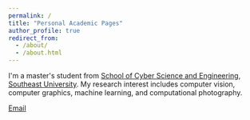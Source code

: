 ```yaml
---
permalink: /
title: "Personal Academic Pages"
author_profile: true
redirect_from: 
  - /about/
  - /about.html
---
```

I'm a master's student from [School of Cyber Science and Engineering](https://cyber.seu.edu.cn/), [Southeast University](https://www.seu.edu.cn/). My research interest includes computer vision, computer graphics, machine learning, and computational photography.

[Email](mailto:220245501@seu.edu.cn) 
